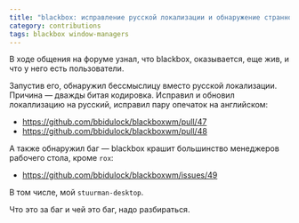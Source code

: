 ```yaml
---
title: "blackbox: исправление русской локализации и обнаружение странного бага"
category: contributions
tags: blackbox window-managers
---
```


В ходе общения на форуме узнал, что blackbox, оказывается, еще жив, и что у него есть пользователи.

Запустив его, обнаружил бессмыслицу вместо русской локализации. Причина — дважды битая кодировка. Исправил и обновил локаллизацию на русский, исправил пару опечаток на английском:

* <https://github.com/bbidulock/blackboxwm/pull/47>
* <https://github.com/bbidulock/blackboxwm/pull/48>

А также обнаружил баг — blackbox крашит большинство менеджеров рабочего стола, кроме `rox`:

* <https://github.com/bbidulock/blackboxwm/issues/49>

В том числе, мой `stuurman-desktop`.

Что это за баг и чей это баг, надо разбираться.